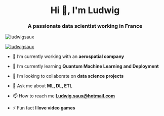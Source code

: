 <h1 align="center">Hi 👋, I'm Ludwig</h1>
<h3 align="center">A passionate data scientist working in France</h3>

<p align="left"> <img src="https://komarev.com/ghpvc/?username=ludwigsaux&label=Profile%20views&color=0e75b6&style=flat" alt="ludwigsaux" /> </p>

<p align="left"> <a href="https://github.com/ryo-ma/github-profile-trophy"><img src="https://github-profile-trophy.vercel.app/?username=ludwigsaux" alt="ludwigsaux" /></a> </p>

- 🔭 I’m currently working with an **aerospatial company**

- 🌱 I’m currently learning **Quantum Machine Learning and Deployment**

- 👯 I’m looking to collaborate on **data science projects**

- 💬 Ask me about **ML, DL, ETL**

- 📫 How to reach me **Ludwig.saux@hotmail.com**

- ⚡ Fun fact **I love video games**
